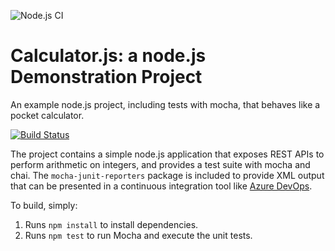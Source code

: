 ![Node.js CI](https://github.com/Crusty91/calculator-1/workflows/Node.js%20CI/badge.svg)

Calculator.js: a node.js Demonstration Project
==============================================
An example node.js project, including tests with mocha, that behaves like
a pocket calculator.

[![Build Status](https://dev.azure.com/alyhestertraining1/PartsUnlimited/_apis/build/status/Alyhester.calculator?branchName=master)](https://dev.azure.com/alyhestertraining1/PartsUnlimited/_build/latest?definitionId=4&branchName=master)

The project contains a simple node.js application that exposes REST APIs
to perform arithmetic on integers, and provides a test suite with mocha
and chai.  The `mocha-junit-reporters` package is included to provide XML
output that can be presented in a continuous integration tool like
[Azure DevOps](https://azure.com/devops).

To build, simply:

1. Runs `npm install` to install dependencies.
2. Runs `npm test` to run Mocha and execute the unit tests.

